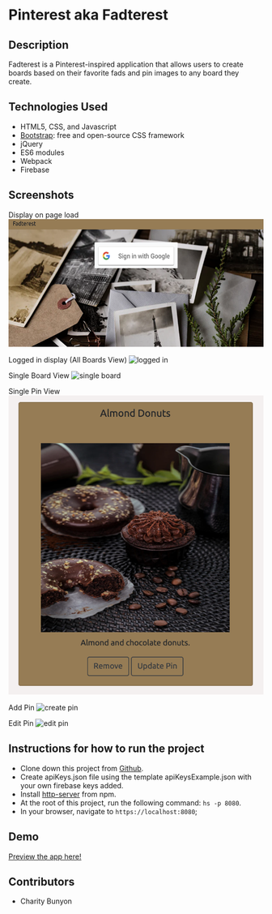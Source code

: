 # Pinterest aka Fadterest

## Description
Fadterest is a Pinterest-inspired application that allows users to create boards based on their favorite fads and pin images to any board they create.

## Technologies Used

* HTML5, CSS, and Javascript
* [Bootstrap](https://getbootstrap.com/): free and open-source CSS framework
* jQuery
* ES6 modules
* Webpack
* Firebase

## Screenshots
Display on page load
![on load](https://raw.githubusercontent.com/CharityBunyon/Pinterest/master/src/assets/images/On%20Load.png)

Logged in display (All Boards View)
![logged in]()

Single Board View
![single board]()

Single Pin View
![single pin](https://raw.githubusercontent.com/CharityBunyon/Pinterest/master/src/assets/images/Single%20Pin.png)

Add Pin
![create pin]()

Edit Pin
![edit pin]()



## Instructions for how to run the project

* Clone down this project from [Github](https://github.com/CharityBunyon/Pinterest).
* Create apiKeys.json file using the template apiKeysExample.json with your own firebase keys added.
* Install [http-server](https://www.npmjs.com/package/http-server) from npm.
* At the root of this project, run the following command: `hs -p 8080`.
* In your browser, navigate to `https://localhost:8080`;

## Demo
[Preview the app here!](https://pinterest-d9513.firebaseapp.com/)

## Contributors

* Charity Bunyon